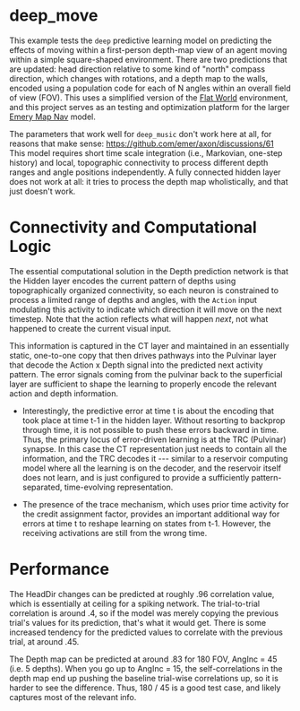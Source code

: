 # deep_move

This example tests the `deep` predictive learning model on predicting the effects of moving within a first-person depth-map view of an agent moving within a simple square-shaped environment.  There are two predictions that are updated: head direction relative to some kind of "north" compass direction, which changes with rotations, and a depth map to the walls, encoded using a population code for each of N angles within an overall field of view (FOV).  This uses a simplified version of the [Flat World](https://github.com/emer/envs/tree/main/fworld) environment, and this project serves as an testing and optimization platform for the larger [Emery Map Nav](https://github.com/ccnlab/map-nav/tree/main/sims/emery2) model.

The parameters that work well for `deep_music` don't work here at all, for reasons that make sense: https://github.com/emer/axon/discussions/61  This model requires short time scale integration (i.e., Markovian, one-step history) and local, topographic connectivity to process different depth ranges and angle positions independently.  A fully connected hidden layer does not work at all: it tries to process the depth map wholistically, and that just doesn't work.

# Connectivity and Computational Logic

The essential computational solution in the Depth prediction network is that the Hidden layer encodes the current pattern of depths using topographically organized connectivity, so each neuron is constrained to process a limited range of depths and angles, with the `Action` input modulating this activity to indicate which direction it will move on the next timestep.  Note that the action reflects what will happen *next*, not what happened to create the current visual input.

This information is captured in the CT layer and maintained in an essentially static, one-to-one copy that then drives pathways into the Pulvinar layer that decode the Action x Depth signal into the predicted next activity pattern.  The error signals coming from the pulvinar back to the superficial layer are sufficient to shape the learning to properly encode the relevant action and depth information.

* Interestingly, the predictive error at time t is about the encoding that took place at time t-1 in the hidden layer.  Without resorting to backprop through time, it is not possible to push these errors backward in time.  Thus, the primary locus of error-driven learning is at the TRC (Pulvinar) synapse.  In this case the CT representation just needs to contain all the information, and the TRC decodes it --- similar to a reservoir computing model where all the learning is on the decoder, and the reservoir itself does not learn, and is just configured to provide a sufficiently pattern-separated, time-evolving representation.

* The presence of the trace mechanism, which uses prior time activity for the credit assignment factor, provides an important additional way for errors at time t to reshape learning on states from t-1.  However, the receiving activations are still from the wrong time.

# Performance

The HeadDir changes can be predicted at roughly .96 correlation value, which is essentially at ceiling for a spiking network.  The trial-to-trial correlation is around .4, so if the model was merely copying the previous trial's values for its prediction, that's what it would get.  There is some increased tendency for the predicted values to correlate with the previous trial, at around .45.

The Depth map can be predicted at around .83 for 180 FOV, AngInc = 45 (i.e. 5 depths).  When you go up to AngInc = 15, the self-correlations in the depth map end up pushing the baseline trial-wise correlations up, so it is harder to see the difference.  Thus, 180 / 45 is a good test case, and likely captures most of the relevant info.


